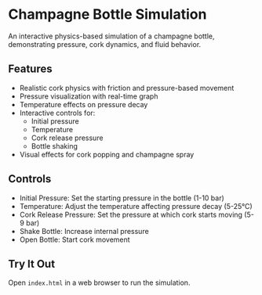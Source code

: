 # Champagne Bottle Simulation

An interactive physics-based simulation of a champagne bottle, demonstrating pressure, cork dynamics, and fluid behavior.

## Features

- Realistic cork physics with friction and pressure-based movement
- Pressure visualization with real-time graph
- Temperature effects on pressure decay
- Interactive controls for:
  - Initial pressure
  - Temperature
  - Cork release pressure
  - Bottle shaking
- Visual effects for cork popping and champagne spray

## Controls

- Initial Pressure: Set the starting pressure in the bottle (1-10 bar)
- Temperature: Adjust the temperature affecting pressure decay (5-25°C)
- Cork Release Pressure: Set the pressure at which cork starts moving (5-9 bar)
- Shake Bottle: Increase internal pressure
- Open Bottle: Start cork movement

## Try It Out

Open `index.html` in a web browser to run the simulation. 